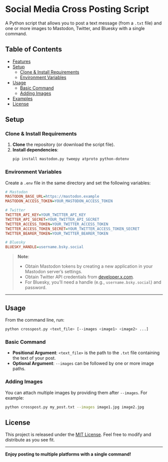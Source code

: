 # Social Media Cross Posting Script

A Python script that allows you to post a text message (from a `.txt` file) and one or more images to Mastodon, Twitter, and Bluesky with a single command.

## Table of Contents
- [Features](#features)
- [Setup](#setup)
  - [Clone & Install Requirements](#clone--install-requirements)
  - [Environment Variables](#environment-variables)
- [Usage](#usage)
  - [Basic Command](#basic-command)
  - [Adding Images](#adding-images)
- [Examples](#examples)
- [License](#license)


## Setup

### Clone & Install Requirements
1. **Clone** the repository (or download the script file).
2. **Install dependencies**:
   ```bash
   pip install mastodon.py tweepy atproto python-dotenv
   ```

### Environment Variables

Create a `.env` file in the same directory and set the following variables:

```ini
# Mastodon
MASTODON_BASE_URL=https://mastodon.example
MASTODON_ACCESS_TOKEN=YOUR_MASTODON_ACCESS_TOKEN

# Twitter
TWITTER_API_KEY=YOUR_TWITTER_API_KEY
TWITTER_API_SECRET=YOUR_TWITTER_API_SECRET
TWITTER_ACCESS_TOKEN=YOUR_TWITTER_ACCESS_TOKEN
TWITTER_ACCESS_TOKEN_SECRET=YOUR_TWITTER_ACCESS_TOKEN_SECRET
TWITTER_BEARER_TOKEN=YOUR_TWITTER_BEARER_TOKEN

# Bluesky
BLUESKY_HANDLE=username.bsky.social
```

> **Note**:  
> - Obtain Mastodon tokens by creating a new application in your Mastodon server’s settings.  
> - Obtain Twitter API credentials from [developer.x.com](https://developer.twitter.com/).  
> - For Bluesky, you’ll need a handle (e.g., `username.bsky.social`) and password.

---

## Usage

From the command line, run:
```bash
python crosspost.py <text_file> [--images <image1> <image2> ...]
```

### Basic Command
- **Positional Argument**: `<text_file>` is the path to the `.txt` file containing the text of your post.
- **Optional Argument**: `--images` can be followed by one or more image paths.

### Adding Images
You can attach multiple images by providing them after `--images`. For example:
```bash
python crosspost.py my_post.txt --images image1.jpg image2.jpg
```

## License

This project is released under the [MIT License](https://opensource.org/licenses/MIT). Feel free to modify and distribute as you see fit.

---

**Enjoy posting to multiple platforms with a single command!**